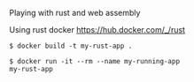 Playing with rust and web assembly

Using rust docker https://hub.docker.com/_/rust

<code>$ docker build -t my-rust-app .</code>

<code>$ docker run -it --rm --name my-running-app my-rust-app</code>
